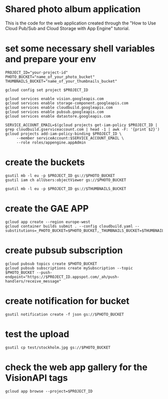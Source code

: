 # Shared photo album application

This is the code for the web application created through the "How to Use Cloud
Pub/Sub and Cloud Storage with App Engine" tutorial.

# set some necessary shell variables and prepare your env
```
PROJECT_ID="your-project-id"
PHOTO_BUCKET="name_of_your_photo_bucket"
THUMBNAILS_BUCKET="name_of_your_thumbnails_bucket"

gcloud config set project $PROJECT_ID

gcloud services enable vision.googleapis.com
gcloud services enable storage-component.googleapis.com
gcloud services enable cloudbuild.googleapis.com
gcloud services enable pubsub.googleapis.com 
gcloud services enable datastore.googleapis.com

SERVICE_ACCOUNT_EMAIL=$(gcloud projects get-iam-policy $PROJECT_ID | grep cloudbuild.gserviceaccount.com | head -1 | awk -F: '{print $2}')
gcloud projects add-iam-policy-binding $PROJECT_ID \
     --member serviceAccount:$SERVICE_ACCOUNT_EMAIL \
     --role roles/appengine.appAdmin
```

# create the buckets
```
gsutil mb -l eu -p $PROJECT_ID gs://$PHOTO_BUCKET
gsutil iam ch allUsers:objectViewer gs://$PHOTO_BUCKET

gsutil mb -l eu -p $PROJECT_ID gs://$THUMBNAILS_BUCKET
```

# create the GAE APP
```
gcloud app create --region europe-west
gcloud container builds submit . --config cloudbuild.yaml --substitutions=_PHOTO_BUCKET=$PHOTO_BUCKET,_THUMBNAILS_BUCKET=$THUMBNAILS_BUCKET
```

# create pubsub subscription
```
gcloud pubsub topics create $PHOTO_BUCKET
gcloud pubsub subscriptions create mySubscription --topic $PHOTO_BUCKET --push-endpoint="https://$PROJECT_ID.appspot.com/_ah/push-handlers/receive_message"
```

# create notification for bucket 
```
gsutil notification create -f json gs://$PHOTO_BUCKET
```

# test the upload
```
gsutil cp test/stockholm.jpg gs://$PHOTO_BUCKET
```

# check the web app gallery for the VisionAPI tags
```
gcloud app browse --project=$PROJECT_ID
```
